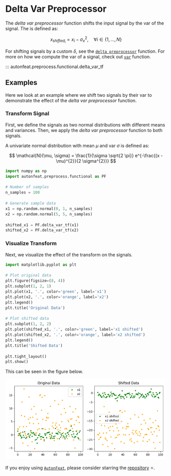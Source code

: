 <!-- 
Author(s): Dhruv Srikanth
Email(s): dsrikant (at) andrew (dot) cmu (dot) edu
Acknowledgements:
Copyright (c) 2023 Carnegie Mellon University, Auton Lab
This code is subject to the license terms contained in the code repo.
-->

# Delta Var Preprocessor

The *delta var preprocessor* function shifts the input signal by the var of the signal. The is defined as:

$$
x_{shifted_{i}} = x_{i} - \sigma^{2}_{x}, \quad \forall i \in \{1, \dots, N\}
$$

For shifting signals by a custom $\delta$, see the [`delta preprocessor`](../functional/delta_preprocessor_fn.md) function. For more on how we compute the var of a signal, check out [`var`](../../functional/var.md) function.

::: autonfeat.preprocess.functional.delta_var_tf

## Examples

Here we look at an example where we shift two signals by their var to demonstrate the effect of the *delta var preprocessor* function.

### Transform Signal

First, we define the signals as two normal distributions with different means and variances. Then, we apply the *delta var preprocessor* function to both signals.

A univariate normal distribution with mean $\mu$ and var $\sigma$ is defined as:

$$
\mathcal{N}(\mu, \sigma) = \frac{1}{\sigma \sqrt{2 \pi}} e^{-\frac{(x - \mu)^{2}}{2 \sigma^{2}}}
$$


```python
import numpy as np
import autonfeat.preprocess.functional as PF

# Number of samples
n_samples = 100

# Generate sample data
x1 = np.random.normal(0, 1, n_samples)
x2 = np.random.normal(5, 5, n_samples)

shifted_x1 = PF.delta_var_tf(x1)
shifted_x2 = PF.delta_var_tf(x2)
```

### Visualize Transform

Next, we visualize the effect of the transform on the signals.

```python
import matplotlib.pyplot as plt

# Plot original data
plt.figure(figsize=(8, 4))
plt.subplot(1, 2, 1)
plt.plot(x1, '.', color='green', label='x1')
plt.plot(x2, '.', color='orange', label='x2')
plt.legend()
plt.title('Original Data')

# Plot shifted data
plt.subplot(1, 2, 2)
plt.plot(shifted_x1, '.', color='green', label='x1 shifted')
plt.plot(shifted_x2, '.', color='orange', label='x2 shifted')
plt.legend()
plt.title('Shifted Data')

plt.tight_layout()
plt.show()
```

This can be seen in the figure below.

![DeltaVar](../../../assets/delta_var_f_visualize.png)


If you enjoy using [`AutonFeat`](../../../index.md), please consider starring the [repository](https://github.com/autonlab/AutonFeat) ⭐️.